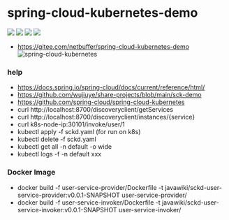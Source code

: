 # spring-cloud-kubernetes-demo
![](https://img.shields.io/static/v1?label=java&message=1.8&color=blue)
![](https://img.shields.io/static/v1?label=sppring-boot&message=2.6.8&color=blue)
![](https://img.shields.io/static/v1?label=sppring-cloud&message=2021.0.3&color=brightgreen)
![](https://img.shields.io/static/v1?label=lombok&message=1.18.24&color=blue)
* https://gitee.com/netbuffer/spring-cloud-kubernetes-demo
![spring-cloud-kubernetes](https://raw.githubusercontent.com/salaboy/s1p_docs/master/s1p.png)

### help
* https://docs.spring.io/spring-cloud/docs/current/reference/html/
* https://github.com/wujiuye/share-projects/blob/main/sck-demo
* https://github.com/spring-cloud/spring-cloud-kubernetes
* curl http://localhost:8700/discoveryclient/getServices
* curl http://localhost:8700/discoveryclient/instances/{service}
* curl k8s-node-ip:30101/invoke/user/1
* kubectl apply -f sckd.yaml (for run on k8s)
* kubectl delete -f sckd.yaml
* kubectl get all -n default -o wide
* kubectl logs -f -n default xxx

### Docker Image
* docker build -f user-service-provider/Dockerfile -t javawiki/sckd-user-service-provider:v0.0.1-SNAPSHOT user-service-provider/
* docker build -f user-service-invoker/Dockerfile -t javawiki/sckd-user-service-invoker:v0.0.1-SNAPSHOT user-service-invoker/